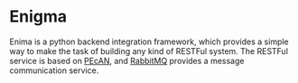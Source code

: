 # Enigma
Enima is a python backend integration framework, which provides a simple way to make the task of building any kind of RESTFul system. The RESTFul service is based on [PEcAN](https://github.com/PecanProject/pecan/), and [RabbitMQ](http://www.rabbitmq.com/) provides a message communication service. 
